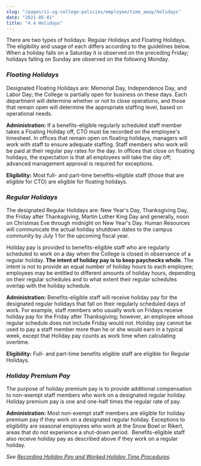 ```yaml
---
slug: "/pages/ii-ug-college-policies/employee/time_away/holidays"
date: "2021-05-01"
title: "4.4 Holidays"
---
```


There are two types of holidays: Regular Holidays and Floating Holidays. The eligibility and usage of each differs according to the guidelines below. When a holiday falls on a Saturday it is observed on the preceding Friday; holidays falling on Sunday are observed on the following Monday.

### _Floating Holidays_

Designated Floating Holidays are: Memorial Day, Independence Day, and Labor Day; the College is partially open for business on these days. Each department will determine whether or not to close operations, and those that remain open will determine the appropriate staffing level, based on operational needs.

**Administration:** If a benefits-eligible regularly scheduled staff member takes a Floating Holiday off, CTO must be recorded on the employee's timesheet. In offices that remain open on floating holidays, managers will work with staff to ensure adequate staffing. Staff members who work will be paid at their regular pay rates for the day. In offices that close on floating holidays, the expectation is that all employees will take the day off; advanced management approval is required for exceptions.

**Eligibility:** Most full- and part-time benefits-eligible staff (those that are eligible for CTO) are eligible for floating holidays.

### _Regular Holidays_

The designated Regular Holidays are: New Year's Day, Thanksgiving Day, the Friday after Thanksgiving, Martin Luther King Day and generally, noon on Christmas Eve through midnight on New Year's Day. Human Resources will communicate the actual holiday shutdown dates to the campus community by July 1 for the upcoming fiscal year.

Holiday pay is provided to benefits-eligible staff who are regularly scheduled to work on a day when the College is closed in observance of a regular holiday. **The intent of holiday pay is to keep paychecks whole.** The intent is not to provide an equal number of holiday hours to each employee; employees may be entitled to different amounts of holiday hours, depending on their regular schedules and to what extent their regular schedules overlap with the holiday schedule.

**Administration:** Benefits-eligible staff will receive holiday pay for the designated regular holidays that fall on their regularly scheduled days of work. For example, staff members who usually work on Fridays receive holiday pay for the Friday after Thanksgiving; however, an employee whose regular schedule does not include Friday would not. Holiday pay cannot be used to pay a staff member more than he or she would earn in a typical week, except that Holiday pay counts as work time when calculating overtime.

**Eligibility:** Full- and part-time benefits eligible staff are eligible for Regular Holidays.

### _Holiday Premium Pay_

The purpose of holiday premium pay is to provide additional compensation to non-exempt staff members who work on a designated regular holiday. Holiday premium pay is one and one-half times the regular rate of pay.

**Administration:** Most non-exempt staff members are eligible for holiday premium pay if they work on a designated regular holiday. Exceptions to eligibility are seasonal employees who work at the Snow Bowl or Rikert, areas that do not experience a shut-down period.  Benefits-eligible staff also receive holiday pay as described above if they work on a regular holiday.

_See [Recording Holiday Pay and Worked Holiday Time Procedures](http://www.middlebury.edu/offices/business/hr/staffandfaculty/benefits/timeaway/holidays)._